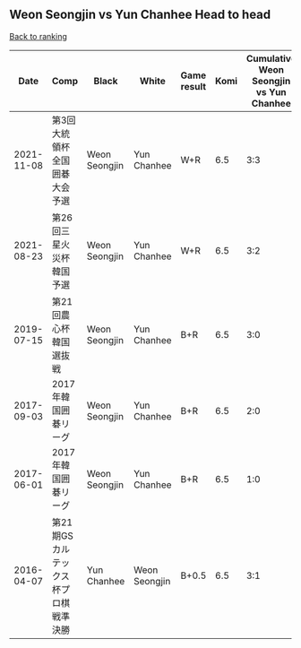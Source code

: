 ## Weon Seongjin vs Yun Chanhee Head to head

[Back to ranking](../../index.md)




| **Date** | **Comp** | **Black** | **White** | **Game result** | **Komi** | **Cumulative Weon Seongjin vs Yun Chanhee** | **Weon Seongjin streak** | **Yun Chanhee streak** | 
| --- | --- | --- | --- | --- | --- | --- | --- | --- |
| 2021-11-08 | 第3回大統領杯全国囲碁大会予選 | Weon Seongjin | Yun Chanhee | W+R | 6.5 | 3:3 | 0 | 3 | 
| 2021-08-23 | 第26回三星火災杯韓国予選 | Weon Seongjin | Yun Chanhee | W+R | 6.5 | 3:2 | 0 | 2 | 
| 2019-07-15 | 第21回農心杯韓国選抜戦 | Weon Seongjin | Yun Chanhee | B+R | 6.5 | 3:0 | 3 | 0 | 
| 2017-09-03 | 2017年韓国囲碁リーグ | Weon Seongjin | Yun Chanhee | B+R | 6.5 | 2:0 | 2 | 0 | 
| 2017-06-01 | 2017年韓国囲碁リーグ | Weon Seongjin | Yun Chanhee | B+R | 6.5 | 1:0 | 1 | 0 | 
| 2016-04-07 | 第21期GSカルテックス杯プロ棋戦準決勝 | Yun Chanhee | Weon Seongjin | B+0.5 | 6.5 | 3:1 | 0 | 1 |




